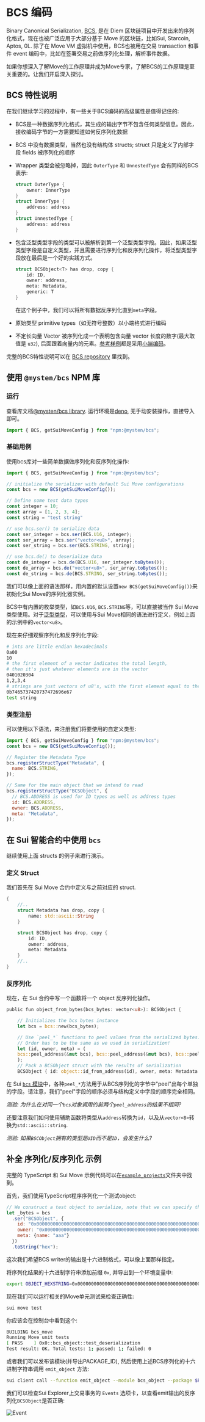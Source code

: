 # BCS 编码

Binary Canonical Serialization, [BCS](https://github.com/diem/bcs), 是在 Diem 区块链项目中开发出来的序列化格式，现在也被广泛应用于大部分基于 Move 的区块链，比如Sui, Starcoin, Aptos, 0L. 除了在 Move VM 虚拟机中使用，BCS也被用在交易 transaction 和事件 event 编码中，比如在签署交易之前做序列化处理，解析事件数据。

如果你想深入了解Move的工作原理并成为Move专家，了解BCS的工作原理是至关重要的。让我们开启深入探讨。

## BCS 特性说明

在我们继续学习的过程中，有一些关于BCS编码的高级属性是值得记住的:

- BCS是一种数据序列化格式，其生成的输出字节不包含任何类型信息。因此，接收编码字节的一方需要知道如何反序列化数据
- BCS 中没有数据类型，当然也没有结构体 structs; struct 只是定义了内部字段 fields 被序列化的顺序
- Wrapper 类型会被忽略掉，因此 `OuterType` 和 `UnnestedType` 会有同样的BCS表示:

    ```rust
    struct OuterType {
        owner: InnerType
    }
    struct InnerType {
        address: address
    }
    struct UnnestedType {
        address: address
    }
    ```
- 包含泛型类型字段的类型可以被解析到第一个泛型类型字段。因此，如果泛型类型字段是自定义类型，并且需要进行序列化和反序列化操作，将泛型类型字段放在最后是一个好的实践方式。
    ```rust
    struct BCSObject<T> has drop, copy {
        id: ID,
        owner: address,
        meta: Metadata,
        generic: T
    }
    ```
    在这个例子中，我们可以将所有数据反序列化直到`meta`字段。
- 原始类型 primitive types（如无符号整数）以小端格式进行编码
- 不定长向量 Vector 被序列化成一个表明包含向量 vector 长度的数字(最大取值是 `u32`), 后面跟着向量内的元素。[参考样例](https://github.com/diem/bcs#fixed-and-variable-length-sequences)都是采用[小端编码](https://en.wikipedia.org/wiki/LEB128)。

完整的BCS特性说明可以在 [BCS repository](https://github.com/diem/bcs) 里找到。

## 使用 `@mysten/bcs` NPM 库

### 运行

查看库文档[@mysten/bcs library](https://www.npmjs.com/package/@mysten/bcs). 运行环境是[deno](https://deno.land/), 无手动安装操作，直接导入即可。

```Typescript
import { BCS, getSuiMoveConfig } from "npm:@mysten/bcs";
```

### 基础用例

使用bcs库对一些简单数据做序列化和反序列化操作:

```typescript
import { BCS, getSuiMoveConfig } from "npm:@mysten/bcs";

// initialize the serializer with default Sui Move configurations
const bcs = new BCS(getSuiMoveConfig());

// Define some test data types
const integer = 10;
const array = [1, 2, 3, 4];
const string = "test string"

// use bcs.ser() to serialize data
const ser_integer = bcs.ser(BCS.U16, integer);
const ser_array = bcs.ser("vector<u8>", array);
const ser_string = bcs.ser(BCS.STRING, string);

// use bcs.de() to deserialize data
const de_integer = bcs.de(BCS.U16, ser_integer.toBytes());
const de_array = bcs.de("vector<u8>", ser_array.toBytes());
const de_string = bcs.de(BCS.STRING, ser_string.toBytes());

```

我们可以像上面的语法那样，用内置的默认设置`new BCS(getSuiMoveConfig())`来初始化Sui Move的序列化器实例。

BCS中有内置的枚举类型，如`BCS.U16`, `BCS.STRING`等，可以直接被当作 Sui Move 类型使用。对于[泛型类型](../../../unit-three/lessons/2_intro_to_generics.md)，可以使用与Sui Move相同的语法进行定义，例如上面的示例中的`vector<u8>`。

现在来仔细观察序列化和反序列化字段:

```bash
# ints are little endian hexadecimals
0a00
10
# the first element of a vector indicates the total length,
# then it's just whatever elements are in the vector
0401020304
1,2,3,4
# strings are just vectors of u8's, with the first element equal to the length of the string
0b7465737420737472696e67
test string
```

### 类型注册

可以使用以下语法，来注册我们将要使用的自定义类型:

```javascript
import { BCS, getSuiMoveConfig } from "npm:@mysten/bcs";
const bcs = new BCS(getSuiMoveConfig());

// Register the Metadata Type
bcs.registerStructType("Metadata", {
  name: BCS.STRING,
});

// Same for the main object that we intend to read
bcs.registerStructType("BCSObject", {
  // BCS.ADDRESS is used for ID types as well as address types
  id: BCS.ADDRESS,
  owner: BCS.ADDRESS,
  meta: "Metadata",
});
```

## 在 Sui 智能合约中使用 `bcs`

继续使用上面 structs 的例子来进行演示。

### 定义 Struct

我们首先在 Sui Move 合约中定义与之前对应的 struct.

```rust
{
    //..
    struct Metadata has drop, copy {
        name: std::ascii::String
    }

    struct BCSObject has drop, copy {
        id: ID,
        owner: address,
        meta: Metadata
    }
    //..
}
```

### 反序列化

现在，在 Sui 合约中写一个函数将一个 object 反序列化操作。

```rust
public fun object_from_bytes(bcs_bytes: vector<u8>): BCSObject {

    // Initializes the bcs bytes instance
    let bcs = bcs::new(bcs_bytes);

    // Use `peel_*` functions to peel values from the serialized bytes. 
    // Order has to be the same as we used in serialization!
    let (id, owner, meta) = (
    bcs::peel_address(&mut bcs), bcs::peel_address(&mut bcs), bcs::peel_vec_u8(&mut bcs)
    );
    // Pack a BCSObject struct with the results of serialization
    BCSObject { id: object::id_from_address(id), owner, meta: Metadata {name: std::ascii::string(meta)}  } }
```

在 Sui [`bcs` 模块](https://github.com/MystenLabs/sui/blob/main/crates/sui-framework/docs/bcs.md)中，各种`peel_*`方法用于从BCS序列化的字节中"peel"出每个单独的字段。请注意，我们"peel"字段的顺序必须与结构定义中字段的顺序完全相同。

_测验: 为什么在对同一个`bcs`对象调用的前两个`peel_address`的结果不相同?_

还要注意我们如何使用辅助函数将类型从`address`转换为`id`，以及从`vector<8>`转换为`std::ascii::string`.

_测验: 如果`BSCObject`拥有的类型是`UID`而不是`ID`，会发生什么?_

## 补全 序列化/反序列化 示例

完整的 TypeScript 和 Sui Move 示例代码可以在[`example_projects`](../example_projects/)文件夹中找到。

首先，我们使用TypeScript程序序列化一个测试object:

```javascript
// We construct a test object to serialize, note that we can specify the format of the output to hex
let _bytes = bcs
  .ser("BCSObject", {
    id: "0x0000000000000000000000000000000000000000000000000000000000000005",
    owner: "0x000000000000000000000000000000000000000000000000000000000000000a",
    meta: {name: "aaa"}
  })
  .toString("hex");
```

这次我们希望BCS writer的输出是十六进制格式，可以像上面那样指定。

将序列化结果的十六进制字符串添加前缀 `0x`, 并导出到一个环境变量中:

```bash
export OBJECT_HEXSTRING=0x0000000000000000000000000000000000000000000000000000000000000005000000000000000000000000000000000000000000000000000000000000000a03616161
```

现在我们可以运行相关的Move单元测试来检查正确性:

```bash 
sui move test
```

你应该会在控制台中看到这个:

```bash
BUILDING bcs_move
Running Move unit tests
[ PASS    ] 0x0::bcs_object::test_deserialization
Test result: OK. Total tests: 1; passed: 1; failed: 0
```

或者我们可以发布该模块(并导出PACKAGE_ID), 然后使用上述BCS序列化的十六进制字符串调用 `emit_object` 方法:

```bash
sui client call --function emit_object --module bcs_object --package $PACKAGE_ID --args $OBJECT_HEXSTRING --gas-budget 100000000
```

我们可以检查Sui Explorer上交易事务的 `Events` 选项卡，以查看emit输出的反序列化`BCSObject`是否正确:

![Event](../images/event.png)
